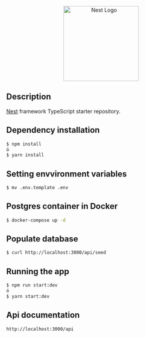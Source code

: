 <p align="center">
  <a href="http://nestjs.com/" target="blank"><img src="https://nestjs.com/img/logo-small.svg" width="200" alt="Nest Logo" /></a>
</p>

[circleci-image]: https://img.shields.io/circleci/build/github/nestjs/nest/master?token=abc123def456
[circleci-url]: https://circleci.com/gh/nestjs/nest

## Description

[Nest](https://github.com/nestjs/nest) framework TypeScript starter repository.

## Dependency installation

```bash
$ npm install
ó
$ yarn install
```

## Setting envvironment variables

```bash
$ mv .env.template .env
```

## Postgres container in Docker

```bash
$ docker-compose up -d
```

## Populate database

```bash
$ curl http://localhost:3000/api/seed
```

## Running the app

```bash
$ npm run start:dev
ó
$ yarn start:dev
```

## Api documentation

```bash
http://localhost:3000/api
```